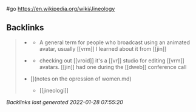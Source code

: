 #go https://en.wikipedia.org/wiki/Jineology

## Backlinks

> - [](vtuber.md)
>   - A general term for people who broadcast using an animated avatar, usually [[vrm]] I learned about it from [[jin]]
>    
> - [](2021-05-06.md)
>   - checking out [[vroid]] it's a [[vr]] studio for editing [[vrm]] avatars. [[jin]] had one during the [[dweb]] conference call
>    
> - [](notes on the opression of women.md)
>   - [[jineologi]]

_Backlinks last generated 2022-01-28 07:55:20_
